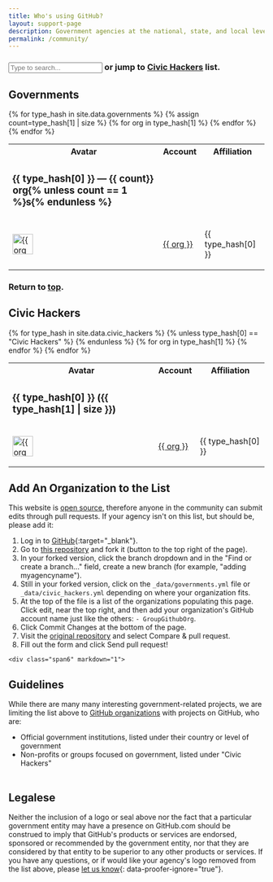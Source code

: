 ```yaml
---
title: Who's using GitHub?
layout: support-page
description: Government agencies at the national, state, and local level use GitHub to share and collaborate. If you don't see your organization on this list, follow the instructions below to add it!
permalink: /community/
---
```

<div id="to-top" class="container">
<div class="">
  <div class="">
  <div class="search-section">
  <h3><input id="filter" type="text" class="form-control" placeholder="Type to search..."> or jump to <a href="#civichackers">Civic Hackers</a> list.</h3></div>
    <h2 id="governments">Governments</h2>
    <h6 class="govtable no-matches" style="display: none;">No matches.</h6>
      <table class="govtable table">
        <tbody class="searchable">
          <tr class="govtable table-header"><th>Avatar</th><th>Account</th><th>Affiliation</th></tr>
          {% for type_hash in site.data.governments %}
          <tr class="type-block" id="{{ type_hash[0] | downcase | replace: ' ','_' }}">
            {% assign count=type_hash[1] | size %}
            <td><h3>{{ type_hash[0] }} <span class="count">— {{ count}} org{% unless count == 1 %}s{% endunless %}</span></h3></td><td></td><td></td>
          </tr>
          {% for org in type_hash[1] %}
          <tr>
            <td>
              <a href="https://github.com/{{ org }}" title="{{ org }}">
              <img src="https://github.com/{{ org }}.png" width="40" height="40" alt="{{ org }}"></a>
            </td>
            <td>
              <p><a href="https://github.com/{{ org }}" title="{{ org }}">{{ org }}</a></p>
            </td>
            <td>
              <p class="dim-affiliation">{{ type_hash[0] }}</p>
            </td>
          </tr>
        {% endfor %}
        {% endfor %}
      </tbody>
    </table>
  </div>
</div>

<div class="">
  <div class="mini-section">
    <h3 id="civichackers" class="search-section">Return to <a href="#to-top">top</a>.</h3>
    <h2>Civic Hackers</h2>
    <h6 class="civictable no-matches" style="display: none;">No matches.</h6>
    <table class="civictable table">
      <tbody class="searchable">
        <tr class="civictable table-header"><th>Avatar</th><th>Account</th><th>Affiliation</th></tr>
        {% for type_hash in site.data.civic_hackers %}
        {% unless type_hash[0] == "Civic Hackers" %}
        {% endunless %}
        <tr class="type-block" id="{{ type_hash[0] | downcase | replace: ' ','_' }}">
          <td><h3>{{ type_hash[0] }} ({{ type_hash[1] | size }})</h3></td><td></td><td></td>
          </tr>
          {% for org in type_hash[1] %}
          <tr>
            <td>
              <a href="https://github.com/{{ org }}" title="{{ org }}">
              <img src="https://github.com/{{ org }}.png" width="40" height="40" alt="{{ org }}"></a>
            </td>
            <td>
              <p><a href="https://github.com/{{ org }}" title="{{ org }}">{{ org }}</a></p>
            </td>
            <td>
              <p class="dim-affiliation">{{ type_hash[0] }}</p>
            </td>
          </tr>
          {% endfor %}
        {% endfor %}
      </tbody>
    </table>
  </div>
</div>


  <div id="add-org" class="row-fluid mini-section">
    <div class="span6" markdown="1">

## Add An Organization to the List

This website is [open source](https://github.com/github/government.github.com), therefore anyone in the community can submit edits through pull requests. If your agency isn't on this list, but should be, please add it:

1. Log in to [GitHub](https://github.com){:target="_blank"}.
2. Go to [this repository](https://github.com/github/government.github.com) and fork it (button to the top right of the page).
3. In your forked version, click the branch dropdown and in the "Find or create a branch..." field, create a new branch (for example, "adding myagencyname").
4. Still in your forked version, click on the `_data/governments.yml` file or `_data/civic_hackers.yml` depending on where your organization fits.
5. At the top of the file is a list of the organizations populating this page. Click edit, near the top right, and then add your organization's GitHub account name just like the others: `- GroupGithubOrg`.
6. Click Commit Changes at the bottom of the page.
7. Visit the [original repository](https://github.com/github/government.github.com) and select Compare & pull request.
8. Fill out the form and click Send pull request!



</div>


    <div class="span6" markdown="1">

## Guidelines

While there are many many interesting government-related projects, we are limiting the list above to [GitHub organizations](https://help.github.com/articles/user-organization-and-project-pages) with projects on GitHub, who are:

* Official government institutions, listed under their country or level of government
* Non-profits or groups focused on government, listed under "Civic Hackers"
<br><br>

## Legalese

Neither the inclusion of a logo or seal above nor the fact that a particular government entity may have a presence on GitHub.com should be construed to imply that GitHub's products or services are endorsed, sponsored or recommended by the government entity, nor that they are considered by that entity to be superior to any other products or services. If you have any questions, or if would like your agency's logo removed from the list above, please [let us know](https://github.com/github/government.github.com/issues/new){: data-proofer-ignore="true"}.

</div>
